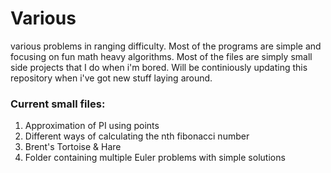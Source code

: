 # Various
various problems in ranging difficulty. Most of the programs are simple and focusing on fun math heavy algorithms. Most of the files are simply small side projects that I do when i'm bored. Will be continiously updating this repository when i've got new stuff laying around.

### Current small files:

1) Approximation of PI using points
2) Different ways of calculating the nth fibonacci number
3) Brent's Tortoise & Hare
4) Folder containing multiple Euler problems with simple solutions
